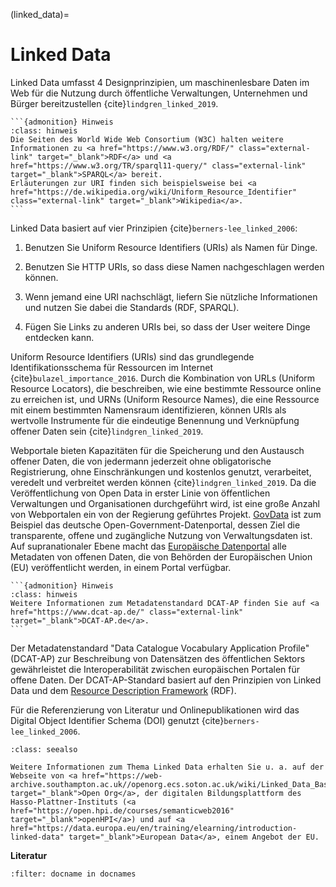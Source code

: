 (linked_data)=
# Linked Data

Linked Data umfasst 4 Designprinzipien, um maschinenlesbare Daten im Web für die Nutzung durch öffentliche Verwaltungen, Unternehmen und Bürger bereitzustellen {cite}`lindgren_linked_2019`.

````{margin}
```{admonition} Hinweis
:class: hinweis
Die Seiten des World Wide Web Consortium (W3C) halten weitere Informationen zu <a href="https://www.w3.org/RDF/" class="external-link" target="_blank">RDF</a> und <a href="https://www.w3.org/TR/sparql11-query/" class="external-link" target="_blank">SPARQL</a> bereit.
Erläuterungen zur URI finden sich beispielsweise bei <a href="https://de.wikipedia.org/wiki/Uniform_Resource_Identifier" class="external-link" target="_blank">Wikipedia</a>.
```
````
Linked Data basiert auf vier Prinzipien {cite}`berners-lee_linked_2006`:

1. Benutzen Sie Uniform Resource Identifiers (URIs) als Namen für Dinge.

2. Benutzen Sie HTTP URIs, so dass diese Namen nachgeschlagen werden können.

3. Wenn jemand eine URI nachschlägt, liefern Sie nützliche Informationen und nutzen Sie dabei die Standards (RDF, SPARQL).

4. Fügen Sie Links zu anderen URIs bei, so dass der User weitere Dinge entdecken kann.

Uniform Resource Identifiers (URIs) sind das grundlegende Identifikationsschema für Ressourcen im Internet {cite}`bulazel_importance_2016`. Durch die Kombination von URLs (Uniform Resource Locators), die beschreiben, wie eine bestimmte Ressource online zu erreichen ist, und URNs (Uniform Resource Names), die eine Ressource mit einem bestimmten Namensraum identifizieren, können URIs als wertvolle Instrumente für die eindeutige Benennung und Verknüpfung offener Daten sein {cite}`lindgren_linked_2019`.

Webportale bieten Kapazitäten für die Speicherung und den Austausch offener Daten, die von jedermann jederzeit ohne obligatorische Registrierung, ohne Einschränkungen und kostenlos genutzt, verarbeitet, veredelt und verbreitet werden können {cite}`lindgren_linked_2019`. Da die Veröffentlichung von Open Data in erster Linie von öffentlichen Verwaltungen und Organisationen durchgeführt wird, ist eine große Anzahl von Webportalen ein von der Regierung geführtes Projekt. <a href="https://www.govdata.de/" target="_blank">GovData</a> ist zum Beispiel das deutsche Open-Government-Datenportal, dessen Ziel die transparente, offene und zugängliche Nutzung von Verwaltungsdaten ist. Auf supranationaler Ebene macht das <a href="https://data.europa.eu/de" target="_blank">Europäische Datenportal</a> alle Metadaten von offenen Daten, die von Behörden der Europäischen Union (EU) veröffentlicht werden, in einem Portal verfügbar.

````{margin}
```{admonition} Hinweis
:class: hinweis
Weitere Informationen zum Metadatenstandard DCAT-AP finden Sie auf <a href="https://www.dcat-ap.de/" class="external-link" target="_blank">DCAT-AP.de</a>.
```
````
Der Metadatenstandard "Data Catalogue Vocabulary Application Profile" (DCAT-AP) zur Beschreibung von Datensätzen des öffentlichen Sektors gewährleistet die Interoperabilität zwischen europäischen Portalen für offene Daten. Der DCAT-AP-Standard basiert auf den Prinzipien von Linked Data und dem <a href="https://www.w3.org/RDF/" target="_blank">Resource Description Framework</a> (RDF). 

Für die Referenzierung von Literatur und Onlinepublikationen wird das Digital Object Identifier Schema (DOI) genutzt {cite}`berners-lee_linked_2006`.  

```{admonition} Weitere Informationen
:class: seealso

Weitere Informationen zum Thema Linked Data erhalten Sie u. a. auf der Webseite von <a href="https://web-archive.southampton.ac.uk//openorg.ecs.soton.ac.uk/wiki/Linked_Data_Basics_for_Techies.html" target="_blank">Open Org</a>, der digitalen Bildungsplattform des Hasso-Plattner-Instituts (<a href="https://open.hpi.de/courses/semanticweb2016" target="_blank">openHPI</a>) und auf <a href="https://data.europa.eu/en/training/elearning/introduction-linked-data" target="_blank">European Data</a>, einem Angebot der EU.
```

**Literatur**

```{bibliography}
:filter: docname in docnames
```
